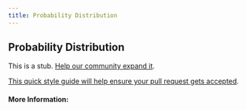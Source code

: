 ```yaml
---
title: Probability Distribution
---
```

## Probability Distribution

This is a stub. <a href='https://github.com/freecodecamp/guides/tree/master/src/pages/mathematics/statistics/probability-distribution/index.md' target='_blank' rel='nofollow'>Help our community expand it</a>.

<a href='https://github.com/freecodecamp/guides/blob/master/README.md' target='_blank' rel='nofollow'>This quick style guide will help ensure your pull request gets accepted</a>.

<!-- The article goes here, in GitHub-flavored Markdown. Feel free to add YouTube videos, images, and CodePen/JSBin embeds  -->

#### More Information:
<!-- Please add any articles you think might be helpful to read before writing the article -->


